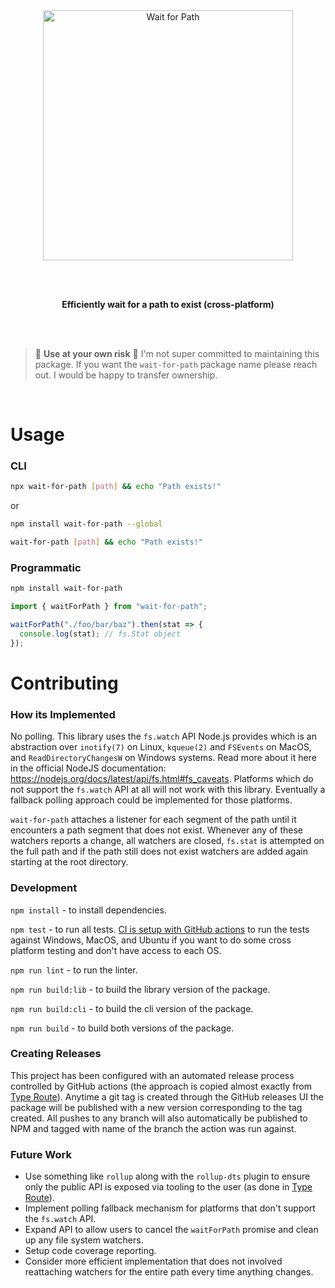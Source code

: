 <br/>
<br/>
<p align="center">
  <img src="https://raw.githubusercontent.com/bradenhs/wait-for-path/master/artwork/logo.svg" width="400" alt="Wait for Path"/>
</p>
<br/>
<br/>
<p align="center">
  <b>Efficiently wait for a path to exist (cross-platform)</b>
</p>
<br/>
<br/>

> 🚨 **Use at your own risk** 🚨 I'm not super committed to maintaining this package. If you
> want the `wait-for-path` package name please reach out. I would be happy to transfer ownership.

<br/>

# Usage

### CLI

```bash
npx wait-for-path [path] && echo "Path exists!"
```

or

```bash
npm install wait-for-path --global
```

```bash
wait-for-path [path] && echo "Path exists!"
```

### Programmatic

```bash
npm install wait-for-path
```

```ts
import { waitForPath } from "wait-for-path";

waitForPath("./foo/bar/baz").then(stat => {
  console.log(stat); // fs.Stat object
});
```

# Contributing

### How its Implemented

No polling. This library uses the `fs.watch` API Node.js provides which is an abstraction
over `inotify(7)` on Linux, `kqueue(2)` and `FSEvents` on MacOS, and `ReadDirectoryChangesW`
on Windows systems. Read more about it here in the official NodeJS documentation:
https://nodejs.org/docs/latest/api/fs.html#fs_caveats. Platforms which do not support
the `fs.watch` API at all will not work with this library. Eventually a fallback polling approach
could be implemented for those platforms.

`wait-for-path` attaches a listener for each segment of the path until it encounters a path segment
that does not exist. Whenever any of these watchers reports a change, all watchers are closed,
`fs.stat` is attempted on the full path and if the path still does not exist watchers are added
again starting at the root directory.

### Development

`npm install` - to install dependencies.

`npm test` - to run all tests. [CI is setup with GitHub actions](https://github.com/bradenhs/wait-for-path/actions) to run the tests against Windows, MacOS, and Ubuntu if you
want to do some cross platform testing and don't have access to each OS.

`npm run lint` - to run the linter.

`npm run build:lib` - to build the library version of the package.

`npm run build:cli` - to build the cli version of the package.

`npm run build` - to build both versions of the package.

### Creating Releases

This project has been configured with an automated release process controlled by GitHub actions
(the approach is copied almost exactly from [Type Route](https://github.com/typehero/type-route)). Anytime a
git tag is created through the GitHub releases UI the package will be published with a new version
corresponding to the tag created. All pushes to any branch will also automatically
be published to NPM and tagged with name of the branch the action was run against.

### Future Work

- Use something like `rollup` along with the `rollup-dts` plugin to ensure only the public API is
exposed via tooling to the user (as done in [Type Route](https://github.com/typehero/type-route)).
- Implement polling fallback mechanism for platforms that don't support the `fs.watch` API.
- Expand API to allow users to cancel the `waitForPath` promise and clean up any file system
watchers.
- Setup code coverage reporting.
- Consider more efficient implementation that does not involved reattaching watchers for the
entire path every time anything changes.
